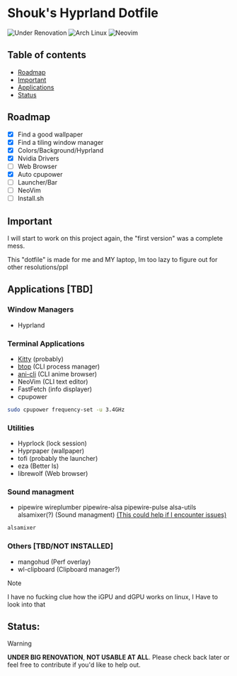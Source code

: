 # Shouk's Hyprland Dotfile

![Under Renovation](https://img.shields.io/badge/Under%20Renovation-red?style=flat)
![Arch Linux](https://img.shields.io/badge/-Arch%20Linux-1793D1?logo=arch-linux&logoColor=white)
![Neovim](https://img.shields.io/badge/Neovim-57A143?logo=neovim&logoColor=white&style=flat)

## Table of contents
- [Roadmap](#Roadmap)
- [Important](#Important)
- [Applications](#Applications)
- [Status](#Status)

## Roadmap
- [x] Find a good wallpaper
- [x] Find a tiling window manager
- [x] Colors/Background/Hyprland
- [x] Nvidia Drivers
- [ ] Web Browser
- [x] Auto cpupower
- [ ] Launcher/Bar
- [ ] NeoVim
- [ ] Install.sh

## Important
I will start to work on this project again, the "first version" was a complete mess.

This "dotfile" is made for me and MY laptop, Im too lazy to figure out for other resolutions/ppl

## Applications [**TBD**]
### Window Managers
- Hyprland

### Terminal Applications
- [Kitty](https://github.com/kovidgoyal/kitty) (probably)
- [btop](https://github.com/aristocratos/btop) (CLI process manager)
- [ani-cli](https://github.com/pystardust/ani-cli) (CLI anime browser)
- NeoVim (CLI text editor)
- FastFetch (info displayer)
- cpupower
```bash
sudo cpupower frequency-set -u 3.4GHz
```

### Utilities
- Hyprlock (lock session)
- Hyprpaper (wallpaper)
- tofi (probably the launcher)
- eza (Better ls)
- librewolf (Web browser)

### Sound managment
- pipewire wireplumber pipewire-alsa pipewire-pulse alsa-utils alsamixer(?) (Sound managment)
[(This could help if I encounter issues)](https://wiki.radioreference.com/index.php/ALSA)
```bash
alsamixer
```

### Others [**TBD/NOT INSTALLED**]
- mangohud (Perf overlay)
- wl-clipboard (Clipboard manager?)

> [!Note]
> I have no fucking clue how the iGPU and dGPU works on linux, I Have to look into that

## **Status:**
> [!Warning]
> **UNDER BIG RENOVATION**, **NOT USABLE AT ALL**. Please check back later or feel free to contribute if you'd like to help out.
